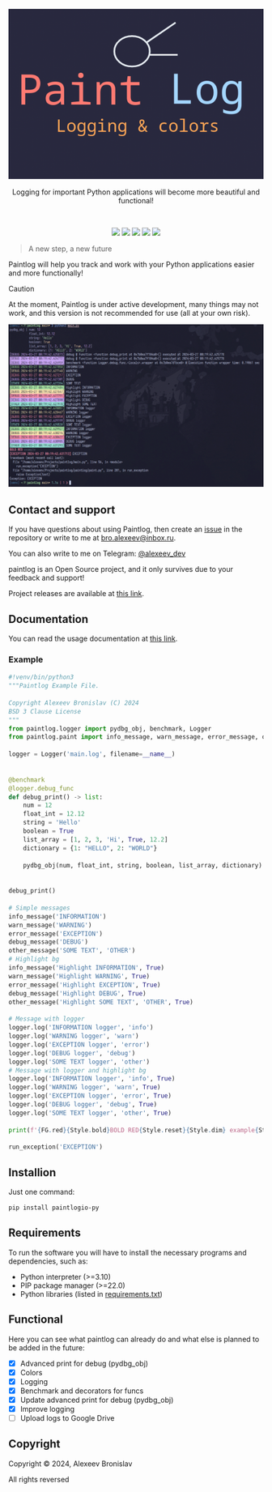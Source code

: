 
<p align="center">
	<img src="https://github.com/alexeev-engineer/paintlog/blob/main/docs/paintlog.png">
</p>

<p align="center">Logging for important Python applications will become more beautiful and functional!</p>
<br>
<p align="center">
    <img src="https://img.shields.io/github/languages/top/alexeev-engineer/paintlog?style=for-the-badge">
    <img src="https://img.shields.io/github/languages/count/alexeev-engineer/paintlog?style=for-the-badge">
    <img src="https://img.shields.io/github/stars/alexeev-engineer/paintlog?style=for-the-badge">
    <img src="https://img.shields.io/github/issues/alexeev-engineer/paintlog?style=for-the-badge">
    <img src="https://img.shields.io/github/last-commit/alexeev-engineer/paintlog?style=for-the-badge">
    </br>
</p>

> A new step, a new future

Paintlog will help you track and work with your Python applications easier and more functionally!

> [!CAUTION]
> At the moment, Paintlog is under active development, many things may not work, and this version is not recommended for use (all at your own risk).

<p align="center">
    <img src="https://github.com/alexeev-engineer/paintlog/blob/main/docs/screenshot.png">
</p>

## Contact and support
If you have questions about using Paintlog, then create an [issue](https://github.com/alexeev-engineer/paintlog/issues/new) in the repository or write to me at bro.alexeev@inbox.ru.

You can also write to me on Telegram: [@alexeev_dev](https://t.me/alexeev_dev)

paintlog is an Open Source project, and it only survives due to your feedback and support!

Project releases are available at [this link](https://github.com/alexeev-engineer/paintlog/releases).

## Documentation
You can read the usage documentation at [this link](https://github.com/alexeev-engineer/paintlog/blob/main/docs/index.md).

### Example

```python
#!venv/bin/python3
"""Paintlog Example File.

Copyright Alexeev Bronislav (C) 2024
BSD 3 Clause License
"""
from paintlog.logger import pydbg_obj, benchmark, Logger
from paintlog.paint import info_message, warn_message, error_message, other_message, FG, Style, debug_message, run_exception

logger = Logger('main.log', filename=__name__)


@benchmark
@logger.debug_func
def debug_print() -> list:
    num = 12
    float_int = 12.12
    string = 'Hello'
    boolean = True
    list_array = [1, 2, 3, 'Hi', True, 12.2]
    dictionary = {1: "HELLO", 2: "WORLD"}

    pydbg_obj(num, float_int, string, boolean, list_array, dictionary)


debug_print()

# Simple messages
info_message('INFORMATION')
warn_message('WARNING')
error_message('EXCEPTION')
debug_message('DEBUG')
other_message('SOME TEXT', 'OTHER')
# Highlight bg
info_message('Highlight INFORMATION', True)
warn_message('Highlight WARNING', True)
error_message('Highlight EXCEPTION', True)
debug_message('Highlight DEBUG', True)
other_message('Highlight SOME TEXT', 'OTHER', True)

# Message with logger
logger.log('INFORMATION logger', 'info')
logger.log('WARNING logger', 'warn')
logger.log('EXCEPTION logger', 'error')
logger.log('DEBUG logger', 'debug')
logger.log('SOME TEXT logger', 'other')
# Message with logger and highlight bg
logger.log('INFORMATION logger', 'info', True)
logger.log('WARNING logger', 'warn', True)
logger.log('EXCEPTION logger', 'error', True)
logger.log('DEBUG logger', 'debug', True)
logger.log('SOME TEXT logger', 'other', True)

print(f'{FG.red}{Style.bold}BOLD RED{Style.reset}{Style.dim} example{Style.reset}')

run_exception('EXCEPTION')
```

## Installion
Just one command:

```bash
pip install paintlogio-py
```

## Requirements
To run the software you will have to install the necessary programs and dependencies, such as:

 + Python interpreter (>=3.10)
 + PIP package manager (>=22.0)
 + Python libraries (listed in [requirements.txt](https://github.com/alexeev-engineer/paintlog/blob/main/requirements.txt))

## Functional
Here you can see what paintlog can already do and what else is planned to be added in the future:

 - [x] Advanced print for debug (pydbg_obj)
 - [x] Colors
 - [x] Logging
 - [x] Benchmark and decorators for funcs
 - [x] Update advanced print for debug (pydbg_obj)
 - [x] Improve logging
 - [ ] Upload logs to Google Drive

## Copyright
Copyright © 2024, Alexeev Bronislav

All rights reversed

